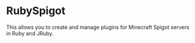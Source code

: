 # RubySpigot
This allows you to create and manage plugins for Minecraft Spigot servers in Ruby and JRuby.

